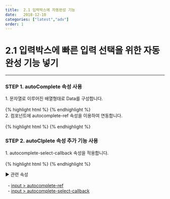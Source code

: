 ```yaml
---
title:  2.1 입력박스에 자동완성 기능
date:   2018-12-10
categories: ["latest","adv"]
order: 1
---
```


2.1 입력박스에 빠른 입력 선택을 위한 자동완성 기능 넣기
===

---

### STEP 1. autoComplete 속성 사용
<div>1. 문자열로 이루어진 배열형태로 Data를 구성합니다.</div>
<br>
{% highlight html %}
<script>
    var autoCompData=["red", "green", "blue", "yellow","black"];
</script>
{% endhighlight %}

<div>2. 컴포넌트에 autocomplete-ref 속성을 이용하여 연동합니다.</div>
<br>
{% highlight html %}
<sbux-input id="sbIdx1" name="sbName1" uitype="text" autocomplete-ref="autoCompData"></sbux-input>
{% endhighlight %}

### STEP 2. autoClplete 속성 추가 기능 사용
<div>1. autocomplete-select-callback 속성을 적용합니다.</div>
<br>
{% highlight html %}
<script>
    function autoFunc(value, label){
        console.log("선택한 항목 : " + value, label);
    }
</script>
<sbux-input id="sbIdx1" name="sbName1" uitype="text" autocomplete-ref="autoCompData" autocomplete-select-callback="autoFunc()"></sbux-input>
{% endhighlight %}

<sbux-tabs id="explainTab" name="explainTab" uitype="normal" title-target-id-array="exTab1" 
           title-text-array="설명">
</sbux-tabs>
<div class="tab-content">
    <div id="exTab1">
        ▶ 관련 속성<br><br>
        &nbsp;&nbsp;- <a href="https://softbowllab.github.io/sbux/attribute/latest/input.autocompleteref#input" target="_blank">input > autocomplete-ref</a><br>
        &nbsp;&nbsp;- <a href="https://softbowllab.github.io/sbux/attribute/latest/input.autocompleteselectcallback#input" target="_blank">input > autocomplete-select-callback</a><br>
    </div>
</div>